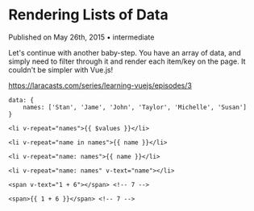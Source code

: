 #  Rendering Lists of Data

Published on May 26th, 2015 • intermediate

Let's continue with another baby-step. You have an array of data, and simply need to filter through it and render each item/key on the page. It couldn't be simpler with Vue.js!

https://laracasts.com/series/learning-vuejs/episodes/3


```
data: {
    names: ['Stan', 'Jame', 'John', 'Taylor', 'Michelle', 'Susan']
}
```

```
<li v-repeat="names">{{ $values }}</li>

<li v-repeat="name in names">{{ name }}</li>

<li v-repeat="name: names">{{ name }}</li>

<li v-repeat="name: names" v-text="name"></li>

<span v-text="1 + 6"></span> <!-- 7 -->

<span>{{ 1 + 6 }}</span> <!-- 7 -->



```
